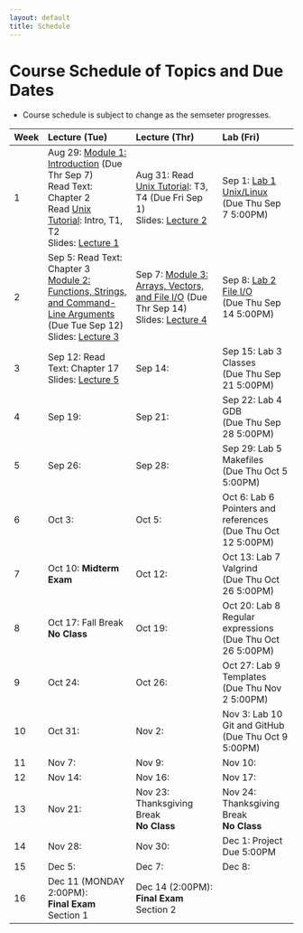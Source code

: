 ```yaml
---
layout: default
title: Schedule
---
```


# Course Schedule of Topics and Due Dates

* Course schedule is subject to change as the semseter progresses.  

| Week | Lecture (Tue)                              | Lecture (Thr)                                 | Lab (Fri)                                        |
| :--- | :---                                       | :---                                          | :---                                                  |
| 1    | Aug 29:  [Module 1: Introduction](https://classroom.github.com/a/4yzVPmFm) (Due Thr Sep 7)<br />Read Text: Chapter 2<br />Read [Unix Tutorial](http://www.ee.surrey.ac.uk/Teaching/Unix/): Intro, T1, T2<br />Slides: [Lecture 1](lectures/Lecture1.pdf)              | Aug 31: Read [Unix Tutorial](http://www.ee.surrey.ac.uk/Teaching/Unix/): T3, T4 (Due Fri Sep 1)<br />Slides: [Lecture 2](lectures/Lecture2.pdf)                                       | Sep 1:  [Lab 1 Unix/Linux](https://classroom.github.com/a/REt1fldU)<br /> (Due Thu Sep 7 5:00PM)                  |
| 2    | Sep 5:   Read Text: Chapter 3<br />[Module 2: Functions, Strings, and Command-Line Arguments](modules/module2.md) (Due Tue Sep 12)<br />Slides: [Lecture 3](lectures/Lecture3.pdf)             | Sep 7: [Module 3: Arrays, Vectors, and File I/O](modules/module3.md) (Due Thr Sep 14)<br />Slides: [Lecture 4](lectures/Lecture4.pdf)                                       | Sep 8:  [Lab 2 File I/O](https://cmsc240-f23.github.io/lab/2)<br /> (Due Thu Sep 14 5:00PM)                 |
| 3    | Sep 12:  Read Text: Chapter 17<br />Slides: [Lecture 5](lectures/Lecture5.pdf)            | Sep 14:                                       | Sep 15: Lab 3 Classes<br /> (Due Thu Sep 21 5:00PM)                 |
| 4    | Sep 19:                                    | Sep 21:                                       | Sep 22: Lab 4 GDB<br /> (Due Thu Sep 28 5:00PM)                 |
| 5    | Sep 26:                                    | Sep 28:                                       | Sep 29: Lab 5 Makefiles<br /> (Due Thu Oct 5 5:00PM)                  |
| 6    | Oct 3:                                     | Oct 5:                                        | Oct 6:  Lab 6 Pointers and references<br /> (Due Thu Oct 12 5:00PM)                 |
| 7    | Oct 10: **Midterm Exam**                   | Oct 12:                                       | Oct 13: Lab 7 Valgrind<br /> (Due Thu Oct 26 5:00PM)                                              |
| 8    | Oct 17: Fall Break **No Class**            | Oct 19:                                       | Oct 20: Lab 8 Regular expressions<br /> (Due Thu Oct 26 5:00PM)                                              |
| 9    | Oct 24:                                    | Oct 26:                                       | Oct 27: Lab 9 Templates<br /> (Due Thu Nov 2 5:00PM)                                             |
| 10   | Oct 31:                                    | Nov 2:                                        | Nov 3:  Lab 10 Git and GitHub<br /> (Due Thu Oct 9 5:00PM)                                              |
| 11   | Nov 7:                                     | Nov 9:                                        | Nov 10:                                               |
| 12   | Nov 14:                                    | Nov 16:                                       | Nov 17:                                               |
| 13   | Nov 21:                                    | Nov 23: Thanksgiving Break<br /> **No Class** | Nov 24: Thanksgiving Break<br /> **No Class**         |
| 14   | Nov 28:                                    | Nov 30:                                       | Dec 1:  Project Due 5:00PM                                             |
| 15   | Dec 5:                                     | Dec 7:                                        | Dec 8:                                                |
| 16   | Dec 11 (MONDAY 2:00PM):<br />**Final Exam**<br />Section 1  | Dec 14 (2:00PM):<br />**Final Exam**<br />Section 2    |                             |










